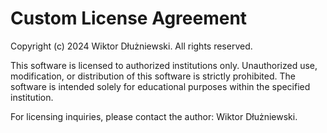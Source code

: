 Custom License Agreement
========================

Copyright (c) 2024 Wiktor Dłużniewski. All rights reserved.

This software is licensed to authorized institutions only. Unauthorized use, modification, or distribution of this software is strictly prohibited. The software is intended solely for educational purposes within the specified institution.

For licensing inquiries, please contact the author: Wiktor Dłużniewski.
